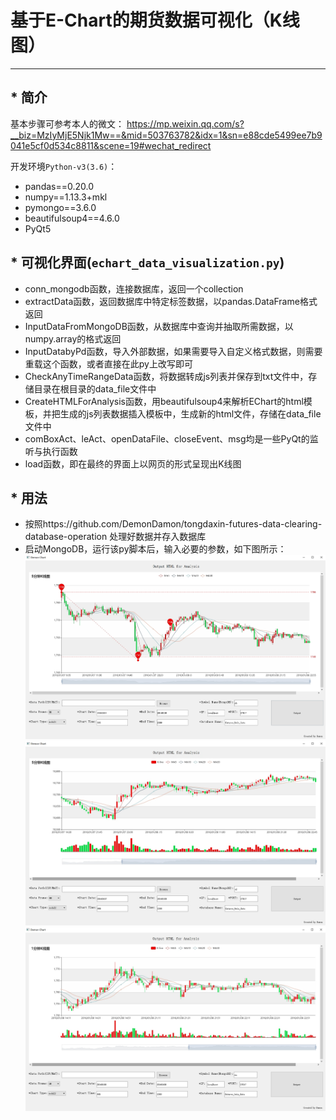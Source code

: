 # 基于E-Chart的期货数据可视化（K线图）


-------------------------------

## * 简介

基本步骤可参考本人的微文：
https://mp.weixin.qq.com/s?__biz=MzIyMjE5Njk1Mw==&mid=503763782&idx=1&sn=e88cde5499ee7b9041e5cf0d534c8811&scene=19#wechat_redirect

开发环境`Python-v3(3.6)`：

 - pandas==0.20.0
 - numpy==1.13.3+mkl
 - pymongo==3.6.0
 - beautifulsoup4==4.6.0
 - PyQt5

## * 可视化界面(`echart_data_visualization.py`)

 - conn_mongodb函数，连接数据库，返回一个collection
 - extractData函数，返回数据库中特定标签数据，以pandas.DataFrame格式返回
 - InputDataFromMongoDB函数，从数据库中查询并抽取所需数据，以numpy.array的格式返回
 - InputDatabyPd函数，导入外部数据，如果需要导入自定义格式数据，则需要重载这个函数，或者直接在此py上改写即可
 - CheckAnyTimeRangeData函数，将数据转成js列表并保存到txt文件中，存储目录在根目录的data_file文件中
 - CreateHTMLForAnalysis函数，用beautifulsoup4来解析EChart的html模板，并把生成的js列表数据插入模板中，生成新的html文件，存储在data_file文件中
 - comBoxAct、leAct、openDataFile、closeEvent、msg均是一些PyQt的监听与执行函数
 - load函数，即在最终的界面上以网页的形式呈现出K线图

## * 用法

 - 按照https://github.com/DemonDamon/tongdaxin-futures-data-clearing-database-operation 处理好数据并存入数据库
 - 启动MongoDB，运行该py脚本后，输入必要的参数，如下图所示：
 ![image](https://github.com/DemonDamon/futures-data-visualization-via-EChart/blob/master/rb.jpg)
 ![image](https://github.com/DemonDamon/futures-data-visualization-via-EChart/blob/master/al.jpg)
 ![image](https://github.com/DemonDamon/futures-data-visualization-via-EChart/blob/master/ma.jpg)
